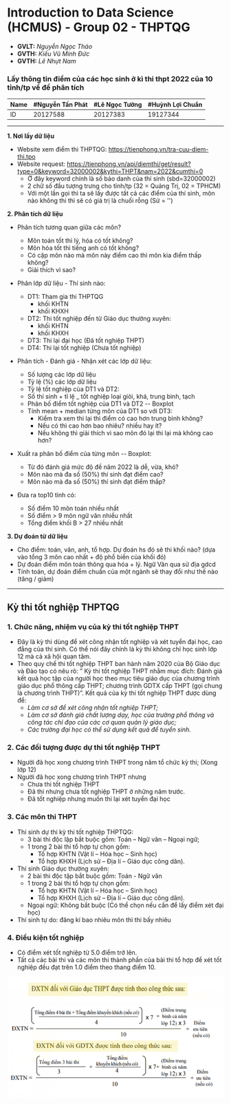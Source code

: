 # Introduction to Data Science (HCMUS) - Group 02 - THPTQG

- **GVLT:** 	*Nguyễn Ngọc Thảo*
- **GVTH:**   *Kiều Vũ Minh Đức*
- **GVTH:**   *Lê Nhựt Nam*

### Lấy thông tin điểm của các học sinh ở kì thi thpt 2022 của 10 tỉnh/tp về để phân tích

Name | #Nguyễn Tấn Phát | #Lê Ngọc Tường | #Huỳnh Lợi Chuẩn 
--- | --- | --- | --- 
ID | 20127588 | 20127383 | 19127344 
------------------------------------------------------------------------------------
**1. Nơi lấy dữ liệu**
- Website xem điểm thi THPTQG: https://tienphong.vn/tra-cuu-diem-thi.tpo
- Website request: https://tienphong.vn/api/diemthi/get/result?type=0&keyword=32000002&kythi=THPT&nam=2022&cumthi=0
    - Ở đây keyword chính là số báo danh của thí sinh (sbd=32000002)
    - 2 chữ số đầu tượng trưng cho tỉnh/tp (32 = Quảng Trị, 02 = TPHCM)
    - Với một lần gọi thì ta sẽ lấy được tất cả các điểm của thí sinh, môn nào không thi thì sẽ có giá trị là chuối rỗng (Sử = '')
    
**2. Phân tích dữ liệu**

- Phân tích tương quan giữa các môn? 
    - Môn toán tốt thì lý, hóa có tốt không? 
    - Môn hóa tốt thì tiếng anh có tốt không?
    - Có cặp môn nào mà môn này điểm cao thì môn kia điểm thấp không?
    - Giải thích vì sao?

- Phân lớp dữ liệu - Thí sinh nào:
    - DT1: Tham gia thi THPTQG
        - khối KHTN
        - khối KHXH
    - DT2: Thi tốt nghiệp đến từ Giáo dục thường xuyên:
        - khối KHTN
        - khối KHXH
    - DT3: Thi lại đại học (Đã tốt nghiệp THPT)
    - DT4: Thi lại tốt nghiệp (Chưa tốt nghiệp)

- Phân tích - Đánh giá - Nhận xét các lớp dữ liệu:
    - Số lượng các lớp dữ liệu
    - Tỷ lệ (%) các lớp dữ liệu
    - Tỷ lệ tốt nghiệp của DT1 và DT2:
    - Số thí sinh + tỉ lệ _ tốt nghiệp loại giỏi, khá, trung bình, tạch
    - Phân bố điểm tốt nghiệp của DT1 và DT2 -- Boxplot
    - Tính mean + median từng môn của DT1 so với DT3:
        - Kiểm tra xem thi lại thì điểm có cao hơn trung bình không?
        - Nếu có thì cao hơn bao nhiêu? nhiều hay ít?
        - Nếu không thì giải thích vì sao môn đó lại thi lại mà không cao hơn?

- Xuất ra phân bố điểm của từng môn -- Boxplot: 
    - Từ đó đánh giá mức độ đề năm 2022 là dễ, vừa, khó?
    - Môn nào mà đa số (50%) thí sinh đạt điểm cao?
    - Môn nào mà đa số (50%) thí sinh đạt điểm thấp?
    
- Đưa ra top10 tỉnh có:
    - Số điểm 10 môn toán nhiều nhất
    - Số điểm > 9 môn ngữ văn nhiều nhất
    - Tổng điểm khối B > 27 nhiều nhất


**3. Dự đoán từ dữ liệu**
- Cho điểm: toán, văn, anh, tổ hợp. Dự đoán hs đó sẽ thi khối nào? (dựa vào tổng 3 môn cao nhất + độ phổ biến của khối đó)
- Dự đoán điểm môn toán thông qua hóa + lý. Ngữ Văn qua sử địa gdcd
- Tính toán, dự đoán điểm chuẩn của một ngành sẽ thay đổi như thế nào (tăng / giảm)

------------------------------------------------------------------------------------
## Kỳ thi tốt nghiệp THPTQG
### 1. Chức năng, nhiệm vụ của kỳ thi tốt nghiệp THPT
- Đây là kỳ thi dùng để xét công nhận tốt nghiệp và xét tuyển đại học, cao đẳng của thí sinh. Có thể nói đây chính là kỳ thi không chỉ học sinh lớp 12 mà cả xã hội quan tâm.
- Theo quy chế thi tốt nghiệp THPT ban hành năm 2020 của Bộ Giáo dục và Đào tạo có nêu rõ: ” Kỳ thi tốt nghiệp THPT nhằm mục đích: Đánh giá kết quả học tập của người học theo mục tiêu giáo dục của chương trình giáo dục phổ thông cấp THPT; chương trình GDTX cấp THPT (gọi chung là chương trình THPT)”. Kết quả của kỳ thi tốt nghiệp THPT được dùng để:
    - *Làm cơ sở để xét công nhận tốt nghiệp THPT;*
    - *Làm cơ sở đánh giá chất lượng dạy, học của trường phổ thông và công tác chỉ đạo của các cơ quan quản lý giáo dục;*
    - *Các trường đại học có thể sử dụng kết quả để tuyển sinh.*

### 2. Các đối tượng được dự thi tốt nghiệp THPT
- Người đã học xong chương trình THPT trong năm tổ chức kỳ thi; (Xong lớp 12)
- Người đã học xong chương trình THPT nhưng 
    - Chưa thi tốt nghiệp THPT 
    - Đã thi nhưng chưa tốt nghiệp THPT ở những năm trước.
    - Đã tốt nghiệp nhưng muốn thi lại xét tuyển đại học


### 3. Các môn thi THPT
- Thí sinh dự thi kỳ thi tốt nghiệp THPTQG:
    - 3 bài thi độc lập bắt buộc gồm: Toán – Ngữ văn – Ngoại ngữ;
    - 1 trong 2 bài thi tổ hợp tự chọn gồm: 
        - Tổ hợp KHTN (Vật lí – Hóa học – Sinh học) 
        - Tổ hợp KHXH (Lịch sử – Địa lí – Giáo dục công dân).
- Thí sinh Giáo dục thường xuyên:
    - 2 bài thi độc tập bắt buộc gồm: Toán - Ngữ văn
    - 1 trong 2 bài thi tổ hợp tự chọn gồm: 
        - Tổ hợp KHTN (Vật lí – Hóa học – Sinh học) 
        - Tổ hợp KHXH (Lịch sử – Địa lí – Giáo dục công dân).
    - Ngoại ngữ: Không bắt buộc (Có thể chọn nếu cần để lấy điểm xét đại học)
- Thí sinh tự do: đăng kí bao nhiêu môn thì thi bấy nhiêu

### 4. Điều kiện tốt nghiệp
- Có điểm xét tốt nghiệp từ 5.0 điểm trở lên.
- Tất cả các bài thi và các môn thi thành phần của bài thi tổ hợp để xét tốt nghiệp đều đạt trên 1.0 điểm theo thang điểm 10.
<img src = ".\image\cong-thuc-tinh-diem-thi-thpt.png">

